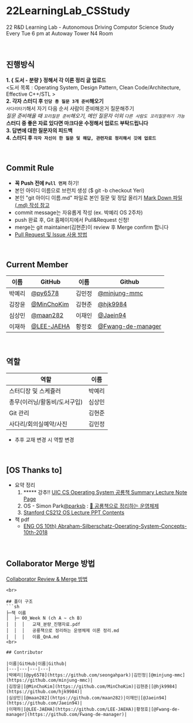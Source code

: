 # 22LearningLab_CSStudy
22 R&amp;D Learning Lab - Autonomous Driving Computor Science Study  
Every Tue 6 pm at Autoway Tower N4 Room

<br>

## 진행방식
__1. { 도서 - 분량 } 정해서 각 이론 정리 글 업로드__  
<도서 목록 : Operating System, Design Pattern, Clean Code/Architecture, Effective C++/STL >  
__2. 각자 스터디 후 `인당 총 질문 3개 준비`해오기__  
`사다리타기`해서 자기 다음 순서 사람이 준비해온거 질문해주기  
*질문 준비해올 때 `꼬리질문 준비`해오기, 메인 질문자 이외 `다른 사람도 꼬리질문하기 가능`*  
**스터디 중 좋은 자료 있다면 마크다운 수정해서 업로드 부탁드립니다**    
__3. 답변에 대한 질문자의 피드백__  
__4. 스터디 후 `각자 자신이 한 질문 및 해답, 관련자료 정리해서 깃에 업로드`__

<br>

## Commit Rule
+ __꼭 Push 전에 `Pull 먼저`__ 하기!  
+ 본인 아이디 이름으로 브런치 생성 ($ git -b checkout Yeri)  
+ 본인 "git 아이디 이름.md" 파일로 본인 질문 및 정답 올리기 [Mark Down 파일(.md) 작성 참고](https://heropy.blog/2017/09/30/markdown/)
+ commit message는 자유롭게 작성 (ex. 박예리 OS 2주차)  
+ push 완료 후, Git 홈페이지에서 Pull&Request 신청!  
+ merge는 git maintainer(김현준)이 review 후 Merge confirm 합니다  
+ [Pull Request 및 Issue 사용 방법](https://north-recorder-449.notion.site/PULL-REQUEST-97951f36e13f489a9c5f9d912e81d135)


<br> 

## Current Member
|이름|GitHub|이름|Github|
|---|---|---|---|
|박예리|[@py6578](https://github.com/seongahpark)|김민정|[@minjung-mmc](https://github.com/minjung-mmc)|
|김장윤|[@MinChoKim](https://github.com/MinChoKim)|김현준|[@hjk9984](https://github.com/hjk9984)|
|심상민|[@maan282](https://github.com/maan282)|이재인|[@Jaein94](https://github.com/Jaein94)|
|이재하|[@LEE-JAEHA](https://github.com/LEE-JAEHA)|황정호|[@Fwang-de-manager](https://github.com/Fwang-de-manager)|

<br>

## 역할
|역할|이름|
|---|---|
|스터디장 및 스케쥴러|박예리|
|총무(이러닝/활동비/도서구입)|심상민|
|Git 관리|김현준|
|사다리/회의실예약/사진|김민정|
- 추후 교재 변경 시 역할 변경


<br>

## [OS Thanks to]
- 요약 정리
    1. ***** 강추!! [UIC CS Operating System 공룡책 Summary Lecture Note Page](https://www.cs.uic.edu/~jbell/CourseNotes/OperatingSystems/) 
    2. OS - Simon Park[@parksb](https://github.com/parksb) : [🦕 공룡책으로 정리하는 운영체제](https://parksb.github.io/article/5.html)  
    3. [Stanford CS212 OS Lecture PPT Contents](https://www.scs.stanford.edu/22wi-cs212/notes/)
- 책 pdf
    - [ENG OS 10th) Abraham-Silberschatz-Operating-System-Concepts-10th-2018](https://os.ecci.ucr.ac.cr/slides/Abraham-Silberschatz-Operating-System-Concepts-10th-2018.pdf)

<br>

## Collaborator Merge 방법
[Collaborator Review & Merge 방법](https://nosy-rover-cc6.notion.site/Collaborator-Review-Merge-Method-75650f4d18be4430bcbde42fc9f52898)


```
<br>

## 폴더 구조
```sh
├─책 이름
│  ├─ 00_Week N (ch A ~ ch B)
│  │  │   교재_분량_진행자료.pdf
│  │  │   공룡책으로 정리하는 운영체제 이론 정리.md
│  │  │   이름_QnA.md
<br>

## Contributor

|이름|GitHub|이름|Github|
|---|---|---|---|
|박예리|[@py6578](https://github.com/seongahpark)|김민정|[@minjung-mmc](https://github.com/minjung-mmc)|
|김장윤|[@MinChoKim](https://github.com/MinChoKim)|김현준|[@hjk9984](https://github.com/hjk9984)|
|심상민|[@maan282](https://github.com/maan282)|이재인|[@Jaein94](https://github.com/Jaein94)|
|이재하|[@LEE-JAEHA](https://github.com/LEE-JAEHA)|황정호|[@Fwang-de-manager](https://github.com/Fwang-de-manager)|


